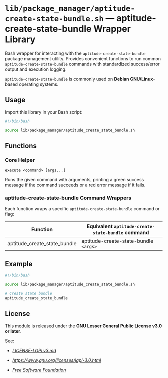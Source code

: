 # `lib/package_manager/aptitude-create-state-bundle.sh` — aptitude-create-state-bundle Wrapper Library

Bash wrapper for interacting with the `aptitude-create-state-bundle` package management utility. Provides convenient functions to run common `aptitude-create-state-bundle` commands with standardized success/error output and execution logging.

`aptitude-create-state-bundle` is commonly used on **Debian GNU/Linux**-based operating systems.

## Usage

Import this library in your Bash script:

```bash
#!/bin/bash

source lib/package_manager/aptitude_create_state_bundle.sh
```

## Functions

### Core Helper

`execute <command> [args...]`

Runs the given command with arguments, printing a green success message if the command succeeds or a red error message if it fails.

### aptitude-create-state-bundle Command Wrappers

Each function wraps a specific `aptitude-create-state-bundle` command or flag:

| **Function**                 | **Equivalent `aptitude-create-state-bundle` command** |
|------------------------------|-------------------------------------------------------|
| aptitude_create_state_bundle | aptitude-create-state-bundle `<args>`                 |

## Example

```bash
#!/bin/bash

source lib/package_manager/aptitude_create_state_bundle.sh

# Create state bundle
aptitude_create_state_bundle
```

## License

This module is released under the **GNU Lesser General Public License v3.0 or later**.

See:

- [_LICENSE-LGPLv3.md_](https://github.com/Archetypum/tum-bash/blob/master/LICENSE-LGPLv3.md)

- _https://www.gnu.org/licenses/lgpl-3.0.html_

- [_Free Software Foundation_](https://www.fsf.org/)
